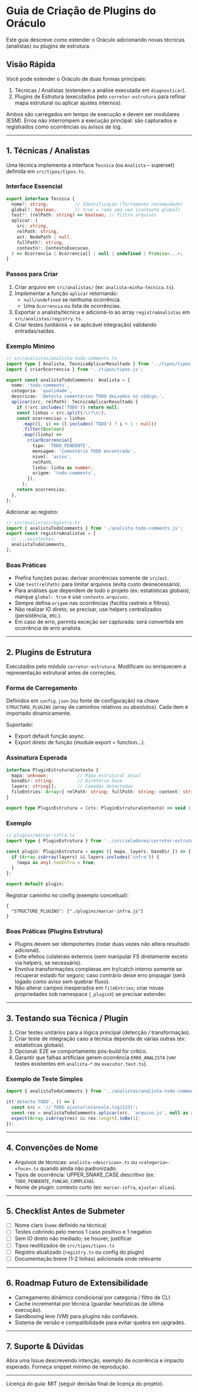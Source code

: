 # Guia de Criação de Plugins do Oráculo

Este guia descreve como estender o Oráculo adicionando novas técnicas (analistas) ou plugins de estrutura.

## Visão Rápida

Você pode estender o Oráculo de duas formas principais:

1. Técnicas / Analistas (estendem a análise executada em `diagnosticar`).
2. Plugins de Estrutura (executados pelo `corretor-estrutura` para refinar mapa estrutural ou aplicar ajustes internos).

Ambos são carregados em tempo de execução e devem ser modulares (ESM). Erros não interrompem a execução principal: são capturados e registrados como ocorrências ou avisos de log.

---
 
## 1. Técnicas / Analistas

Uma técnica implementa a interface `Tecnica` (ou `Analista` – superset) definida em `src/tipos/tipos.ts`.

### Interface Essencial

```ts
export interface Tecnica {
  nome?: string;          // Identificação (fortemente recomendado)
  global?: boolean;       // true = roda uma vez (contexto global)
  test?: (relPath: string) => boolean; // filtra arquivos
  aplicar: (
    src: string,
    relPath: string,
    ast: NodePath | null,
    fullPath?: string,
    contexto?: ContextoExecucao,
  ) => Ocorrencia | Ocorrencia[] | null | undefined | Promise<...>;
}
```

### Passos para Criar

1. Criar arquivo em `src/analistas/` (ex: `analista-minha-tecnica.ts`).
2. Implementar a função `aplicar` retornando:
   - `null/undefined` se nenhuma ocorrência.
   - Uma `Ocorrencia` ou lista de ocorrências.
3. Exportar o analista/técnica e adicioná-lo ao array `registroAnalistas` em `src/analistas/registry.ts`.
4. Criar testes (unitários + se aplicável integração) validando entradas/saídas.

### Exemplo Mínimo

```ts
// src/analistas/analista-todo-comments.ts
import type { Analista, TecnicaAplicarResultado } from '../tipos/tipos.js';
import { criarOcorrencia } from '../tipos/tipos.js';

export const analistaTodoComments: Analista = {
  nome: 'todo-comments',
  categoria: 'qualidade',
  descricao: 'Detecta comentários TODO deixados no código.',
  aplicar(src, relPath): TecnicaAplicarResultado {
    if (!src.includes('TODO')) return null;
    const linhas = src.split(/\r?\n/);
    const ocorrencias = linhas
      .map((l, i) => (l.includes('TODO') ? i + 1 : null))
      .filter(Boolean)
      .map((linha) =>
        criarOcorrencia({
          tipo: 'TODO_PENDENTE',
          mensagem: 'Comentário TODO encontrado',
          nivel: 'aviso',
          relPath,
          linha: linha as number,
          origem: 'todo-comments',
        }),
      );
    return ocorrencias;
  },
};
```

Adicionar ao registro:

```ts
// src/analistas/registry.ts
import { analistaTodoComments } from './analista-todo-comments.js';
export const registroAnalistas = [
  // ...existentes,
  analistaTodoComments,
];
```

### Boas Práticas

- Prefira funções puras: derivar ocorrências somente de `src`/`ast`.
- Use `test(relPath)` para limitar arquivos (evita custo desnecessário).
- Para análises que dependem de todo o projeto (ex: estatísticas globais), marque `global: true` e use `contexto.arquivos`.
- Sempre defina `origem` nas ocorrências (facilita rastreio e filtros).
- Não realizar IO direto; se precisar, use helpers centralizados (persistência, etc.).
- Em caso de erro, permita exceção ser capturada: será convertida em ocorrência de erro analista.

---
 
## 2. Plugins de Estrutura

Executados pelo módulo `corretor-estrutura`. Modificam ou enriquecem a representação estrutural antes de correções.

### Forma de Carregamento

Definidos em `config.json` (ou fonte de configuração) na chave `STRUCTURE_PLUGINS` (array de caminhos relativos ou absolutos). Cada item é importado dinamicamente.

Suportado:

- Export default função async.
- Export direto de função (module export = function...).

### Assinatura Esperada

```ts
interface PluginEstruturaContexto {
  mapa: unknown;           // Mapa estrutural atual
  baseDir: string;         // Diretório base
  layers: string[];        // Camadas detectadas
  fileEntries: Array<{ relPath: string; fullPath: string; content: string | null }>;
}

export type PluginEstrutura = (ctx: PluginEstruturaContexto) => void | Promise<void>;
```

### Exemplo

```ts
// plugins/marcar-infra.ts
import type { PluginEstrutura } from '../src/zeladores/corretor-estrutura.js';

const plugin: PluginEstrutura = async ({ mapa, layers, baseDir }) => {
  if (Array.isArray(layers) && layers.includes('infra')) {
    (mapa as any).temInfra = true;
  }
};

export default plugin;
```

Registrar caminho no config (exemplo conceitual):

```jsonc
{
  "STRUCTURE_PLUGINS": ["./plugins/marcar-infra.js"]
}
```

### Boas Práticas (Plugins Estrutura)

- Plugins devem ser idempotentes (rodar duas vezes não altera resultado adicional).
- Evite efeitos colaterais externos (sem manipular FS diretamente exceto via helpers, se necessário).
- Envolva transformações complexas em try/catch interno somente se recuperar estado for seguro; caso contrário deixe erro propagar (será logado como aviso sem quebrar fluxo).
- Não alterar campos inesperados em `fileEntries`; criar novas propriedades sob namespace (`_pluginX`) se precisar estender.

---
 
## 3. Testando sua Técnica / Plugin

1. Criar testes unitários para a lógica principal (detecção / transformação).
2. Criar teste de integração caso a técnica dependa de várias outras (ex: estatísticas globais).
3. Opcional: E2E se comportamento pós-build for crítico.
4. Garantir que falhas artificiais gerem ocorrência `ERRO_ANALISTA` (ver testes existentes em `analista-*` ou `executor.test.ts`).

### Exemplo de Teste Simples

```ts
import { analistaTodoComments } from '../analistas/analista-todo-comments.js';

it('detecta TODO', () => {
  const src = '// TODO ajustar\nconsole.log(123)';
  const res = analistaTodoComments.aplicar(src, 'arquivo.js', null as any);
  expect(Array.isArray(res) && res.length).toBe(1);
});
```

---
 
## 4. Convenções de Nome

- Arquivos de técnicas: `analista-<descricao>.ts` ou `<categoria>-<foco>.ts` quando ainda não padronizado.
- Tipos de ocorrência: UPPER_SNAKE_CASE descritivo (ex: `TODO_PENDENTE`, `FUNCAO_COMPLEXA`).
- Nome de plugin: contexto curto (ex: `marcar-infra`, `ajustar-alias`).

---
 
## 5. Checklist Antes de Submeter

- [ ] Nome claro (`nome` definido na técnica)
- [ ] Testes cobrindo pelo menos 1 caso positivo e 1 negativo
- [ ] Sem IO direto não mediado; se houver, justificar
- [ ] Tipos reutilizados de `src/tipos/tipos.ts`
- [ ] Registro atualizado (`registry.ts` ou config do plugin)
- [ ] Documentação breve (1-2 linhas) adicionada onde relevante

---
 
## 6. Roadmap Futuro de Extensibilidade

- Carregamento dinâmico condicional por categoria / filtro de CLI.
- Cache incremental por técnica (guardar heurísticas de última execução).
- Sandboxing leve (VM) para plugins não confiáveis.
- Sistema de versão e compatibilidade para evitar quebra em upgrades.

---
 
## 7. Suporte & Dúvidas

Abra uma Issue descrevendo intenção, exemplo de ocorrência e impacto esperado. Forneça snippet mínimo de reprodução.

---
Licença do guia: MIT (seguir decisão final de licença do projeto).
